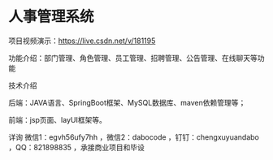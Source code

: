 # 人事管理系统

项目视频演示：https://live.csdn.net/v/181195

功能介绍：部门管理、角色管理、员工管理、招聘管理、公告管理、在线聊天等功能

技术介绍

后端：JAVA语言、SpringBoot框架、MySQL数据库、maven依赖管理等；

前端：jsp页面、layUI框架等。

详询 微信1：egvh56ufy7hh ，微信2：dabocode ，钉钉：chengxuyuandabo ，QQ：821898835 ，承接商业项目和毕设
